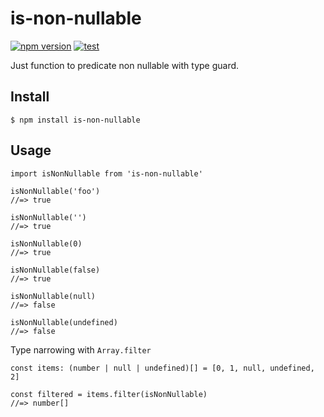 # is-non-nullable

[![npm version](https://badge.fury.io/js/is-non-nullable.svg)](https://badge.fury.io/js/is-non-nullable)
[![test](https://github.com/pnlybubbles/is-non-nullable/actions/workflows/test.yml/badge.svg)](https://github.com/pnlybubbles/is-non-nullable/actions/workflows/test.yml)

Just function to predicate non nullable with type guard.

## Install

```
$ npm install is-non-nullable
```

## Usage

```
import isNonNullable from 'is-non-nullable'

isNonNullable('foo')
//=> true

isNonNullable('')
//=> true

isNonNullable(0)
//=> true

isNonNullable(false)
//=> true

isNonNullable(null)
//=> false

isNonNullable(undefined)
//=> false
```

Type narrowing with `Array.filter`

```
const items: (number | null | undefined)[] = [0, 1, null, undefined, 2]

const filtered = items.filter(isNonNullable)
//=> number[]
```
